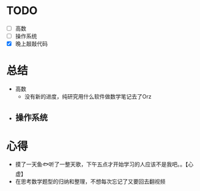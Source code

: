 # TODO
- [ ] 高数
- [ ] 操作系统
- [x] 晚上敲敲代码

# 总结
- 高数
	- 没有新的进度，纯研究用什么软件做数学笔记去了Orz
- 操作系统
	- 
# 心得
- 摸了一天鱼🐟听了一整天歌，下午五点才开始学习的人应该不是我吧。。【心虚】
- 在思考数学题型的归纳和整理，不想每次忘记了又要回去翻视频